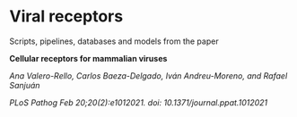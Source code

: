 # Viral receptors

Scripts, pipelines, databases and models from the paper

**Cellular receptors for mammalian viruses**

_Ana Valero-Rello, Carlos Baeza-Delgado, Iván Andreu-Moreno, and Rafael Sanjuán_

_PLoS Pathog Feb 20;20(2):e1012021. doi: 10.1371/journal.ppat.1012021_
